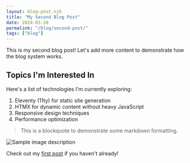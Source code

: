 ```yaml
---
layout: blog-post.njk
title: "My Second Blog Post"
date: 2024-03-26
permalink: "/blog/second-post/"
tags: ["blog"]
---
```


This is my second blog post! Let's add more content to demonstrate how the blog system works.

## Topics I'm Interested In

Here's a list of technologies I'm currently exploring:

1. Eleventy (11ty) for static site generation
2. HTMX for dynamic content without heavy JavaScript
3. Responsive design techniques
4. Performance optimization

> This is a blockquote to demonstrate some markdown formatting.

![Sample image description](https://via.placeholder.com/600x400)

Check out my [first post](/blog/first-post/) if you haven't already! 